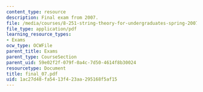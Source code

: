 ```yaml
---
content_type: resource
description: Final exam from 2007.
file: /media/courses/8-251-string-theory-for-undergraduates-spring-2007/1ac27d48fa5413f423aa295168f5af15_final_07.pdf
file_type: application/pdf
learning_resource_types:
- Exams
ocw_type: OCWFile
parent_title: Exams
parent_type: CourseSection
parent_uid: 59e02f2f-079f-0a4c-7d50-4614f8b30024
resourcetype: Document
title: final_07.pdf
uid: 1ac27d48-fa54-13f4-23aa-295168f5af15
---
```


